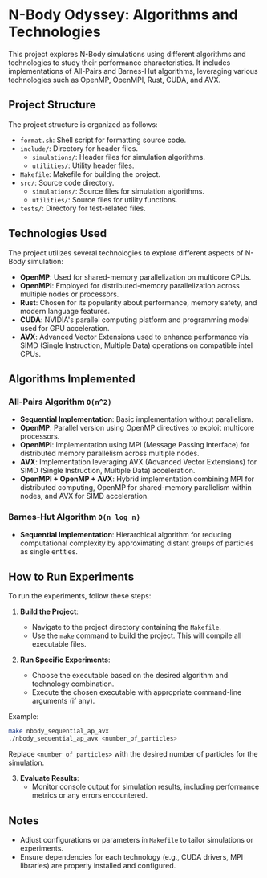 # N-Body Odyssey: Algorithms and Technologies

This project explores N-Body simulations using different algorithms and technologies to study their performance characteristics. It includes implementations of All-Pairs and Barnes-Hut algorithms, leveraging various technologies such as OpenMP, OpenMPI, Rust, CUDA, and AVX.

## Project Structure

The project structure is organized as follows:

- `format.sh`: Shell script for formatting source code.
- `include/`: Directory for header files.
  - `simulations/`: Header files for simulation algorithms.
  - `utilities/`: Utility header files.
- `Makefile`: Makefile for building the project.
- `src/`: Source code directory.
  - `simulations/`: Source files for simulation algorithms.
  - `utilities/`: Source files for utility functions.
- `tests/`: Directory for test-related files.

## Technologies Used

The project utilizes several technologies to explore different aspects of N-Body simulation:

- **OpenMP**: Used for shared-memory parallelization on multicore CPUs.
- **OpenMPI**: Employed for distributed-memory parallelization across multiple nodes or processors.
- **Rust**: Chosen for its popularity about performance, memory safety, and modern language features.
- **CUDA**: NVIDIA's parallel computing platform and programming model used for GPU acceleration.
- **AVX**: Advanced Vector Extensions used to enhance performance via SIMD (Single Instruction, Multiple Data) operations on compatible intel CPUs.

## Algorithms Implemented

### All-Pairs Algorithm `O(n^2)`

- **Sequential Implementation**: Basic implementation without parallelism.
- **OpenMP**: Parallel version using OpenMP directives to exploit multicore processors.
- **OpenMPI**: Implementation using MPI (Message Passing Interface) for distributed memory parallelism across multiple nodes.
- **AVX**: Implementation leveraging AVX (Advanced Vector Extensions) for SIMD (Single Instruction, Multiple Data) acceleration.
- **OpenMPI + OpenMP + AVX**: Hybrid implementation combining MPI for distributed computing, OpenMP for shared-memory parallelism within nodes, and AVX for SIMD acceleration.

### Barnes-Hut Algorithm `O(n log n)`

- **Sequential Implementation**: Hierarchical algorithm for reducing computational complexity by approximating distant groups of particles as single entities.

## How to Run Experiments

To run the experiments, follow these steps:

1. **Build the Project**:
   - Navigate to the project directory containing the `Makefile`.
   - Use the `make` command to build the project. This will compile all executable files.

2. **Run Specific Experiments**:
   - Choose the executable based on the desired algorithm and technology combination.
   - Execute the chosen executable with appropriate command-line arguments (if any).

Example:
```bash
make nbody_sequential_ap_avx 
./nbody_sequential_ap_avx <number_of_particles>
```

Replace `<number_of_particles>` with the desired number of particles for the simulation.

3. **Evaluate Results**:
   - Monitor console output for simulation results, including performance metrics or any errors encountered.

## Notes

- Adjust configurations or parameters in `Makefile` to tailor simulations or experiments.
- Ensure dependencies for each technology (e.g., CUDA drivers, MPI libraries) are properly installed and configured.

